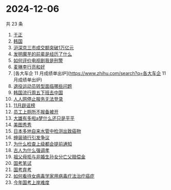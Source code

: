 # 2024-12-06

共 23 条

<!-- BEGIN -->
<!-- 最后更新时间 Fri Dec 06 2024 17:11:28 GMT+0800 (China Standard Time) -->

1. [于正](https://www.zhihu.com/search?q=于正)
1. [韩国](https://www.zhihu.com/search?q=韩国)
1. [沪深京三市成交额突破1万亿元](https://www.zhihu.com/search?q=沪深京三市成交额突破1万亿元)
1. [发明魔芋的前辈是经历了什么](https://www.zhihu.com/search?q=发明魔芋的前辈是经历了什么)
1. [如何评价电视剧我是刑警](https://www.zhihu.com/search?q=如何评价电视剧我是刑警)
1. [麦琳李行亮和好](https://www.zhihu.com/search?q=麦琳李行亮和好)
1. [各大车企 11 月成绩单出炉](https://www.zhihu.com/search?q=各大车企 11
   月成绩单出炉)
1. [退役运动员转型面临哪些问题](https://www.zhihu.com/search?q=退役运动员转型面临哪些问题)
1. [韩国流行周五下班去中国](https://www.zhihu.com/search?q=韩国流行周五下班去中国)
1. [人人网停止服务无法登录](https://www.zhihu.com/search?q=人人网停止服务无法登录)
1. [11月辟谣榜](https://www.zhihu.com/search?q=11月辟谣榜)
1. [员工上厕所不报备被开](https://www.zhihu.com/search?q=员工上厕所不报备被开)
1. [大雄有多啦a梦什么还只是平平](https://www.zhihu.com/search?q=大雄有多啦a梦什么还只是平平)
1. [美图秀秀](https://www.zhihu.com/search?q=美图秀秀)
1. [日本多地自来水管中检测出致癌物](https://www.zhihu.com/search?q=日本多地自来水管中检测出致癌物)
1. [绅装骑行引发争议](https://www.zhihu.com/search?q=绅装骑行引发争议)
1. [为什么检查上级都会提前通知](https://www.zhihu.com/search?q=为什么检查上级都会提前通知)
1. [古人为什么强调孝](https://www.zhihu.com/search?q=古人为什么强调孝)
1. [祖父母拒与非婚生孙女分亡父赔偿金](https://www.zhihu.com/search?q=祖父母拒与非婚生孙女分亡父赔偿金)
1. [国考笔试](https://www.zhihu.com/search?q=国考笔试)
1. [国考弃考](https://www.zhihu.com/search?q=国考弃考)
1. [如何看待女病毒学家用病毒疗法治疗癌症](https://www.zhihu.com/search?q=如何看待女病毒学家用病毒疗法治疗癌症)
1. [今年国考上岸难度](https://www.zhihu.com/search?q=今年国考上岸难度)

<!-- END -->

